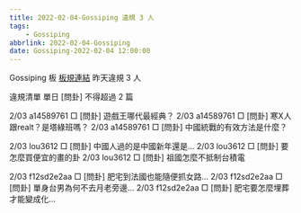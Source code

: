 ```yaml
---
title: 2022-02-04-Gossiping 違規 3 人
tags:
    - Gossiping
abbrlink: 2022-02-04-Gossiping
date: Gossiping-2022-02-04 12:00:00
---
```

Gossiping 板 [板規連結](https://www.ptt.cc/bbs/Gossiping/M.1637425085.A.07D.html)
昨天違規 3 人
<!-- more -->

違規清單
單日 [問卦] 不得超過 2 篇

2/03 a14589761 □ [問卦] 遊戲王哪代最經典？
2/03 a14589761 □ [問卦] 寒X人跟realt？是塔綠班嗎？
2/03 a14589761 □ [問卦] 中國統戰的有效方法是什麼？

2/03 lou3612 □ [問卦] 中國人過的是中國新年還是…
2/03 lou3612 □ [問卦] 要怎麼買便宜的畫的卦
2/03 lou3612 □ [問卦] 祖國怎麼不抵制台積電

2/03 f12sd2e2aa □ [問卦] 肥宅到法國也能隨便抓女路…
2/03 f12sd2e2aa □ [問卦] 單身台男為何不去月老旁邊…
2/03 f12sd2e2aa □ [問卦] 肥宅要怎麼埋葬才能變成化…